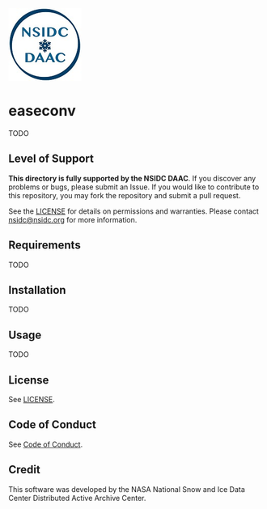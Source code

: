 ![NSIDC logo](../images/NSIDC_DAAC_2018_smv2.jpg)

# easeconv

TODO

## Level of Support

<b>This directory is fully supported by the NSIDC DAAC</b>. If you discover any
problems or bugs, please submit an Issue. If you would like to contribute to
this repository, you may fork the repository and submit a pull request.

See the [LICENSE](../LICENSE) for details on permissions and warranties. Please
contact nsidc@nsidc.org for more information.


## Requirements

TODO


## Installation

TODO


## Usage

TODO

## License

See [LICENSE](../LICENSE).


## Code of Conduct

See [Code of Conduct](../CODE_OF_CONDUCT.md).


## Credit

This software was developed by the NASA National Snow and Ice Data Center
Distributed Active Archive Center.
